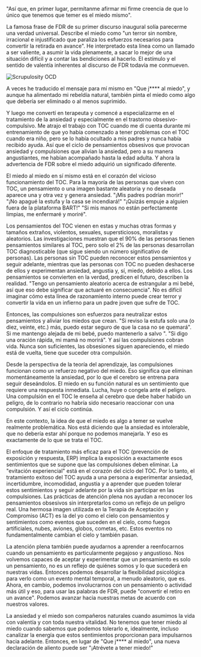 "Así que, en primer lugar, permítanme afirmar mi firme creencia de que lo único que tenemos que temer es el miedo mismo".

La famosa frase de FDR de su primer discurso inaugural solía parecerme una verdad universal. Describe el miedo como "un terror sin nombre, irracional e injustificado que paraliza los esfuerzos necesarios para convertir la retirada en avance". He interpretado esta línea como un llamado a ser valiente, a asumir la vida plenamente, a sacar lo mejor de una situación difícil y a contar las bendiciones al hacerlo. El estímulo y el sentido de valentía inherentes al discurso de FDR todavía me conmueven.

![Scrupulosity OCD](/static/images/illustrations/other/fdr.webp)

A veces he traducido el mensaje para mí mismo en "Que j\*\*\*\* al miedo", y aunque ha alimentado mi rebeldía natural, también pinta el miedo como algo que debería ser eliminado o al menos suprimido.

Y luego me convertí en terapeuta y comencé a especializarme en el tratamiento de la ansiedad y especialmente en el trastorno obsesivo-compulsivo. Me atrajo el trabajo con TOC cuando me di cuenta durante mi entrenamiento de que yo había comenzado a tener problemas con el TOC cuando era niño, pero se lo había ocultado a mis padres y nunca había recibido ayuda. Así que el ciclo de pensamientos obsesivos que provocan ansiedad y compulsiones que alivian la ansiedad, pero a su manera angustiantes, me habían acompañado hasta la edad adulta. Y ahora la advertencia de FDR sobre el miedo adquirió un significado diferente.

El miedo al miedo en sí mismo está en el corazón del vicioso funcionamiento del TOC. Para la mayoría de las personas que viven con TOC, un pensamiento o una imagen bastante aleatoria y no deseada aparece una y otra vez y genera ansiedad. "¡Mis padres podrían morir!" "¡No apagué la estufa y la casa se incendiará!" "¡Quizás empuje a alguien fuera de la plataforma BART!" "Si mis manos no están perfectamente limpias, me enfermaré y moriré".

Los pensamientos del TOC vienen en estas y muchas otras formas y tamaños extraños, violentos, sexuales, supersticiosos, moralistas y aleatorios. Las investigaciones muestran que el 90% de las personas tienen pensamientos similares al TOC, pero solo el 2% de las personas desarrollan TOC diagnosticable (que sigue siendo un número significativo de personas). Las personas sin TOC pueden reconocer estos pensamientos y seguir adelante, mientras que las personas con TOC no pueden deshacerse de ellos y experimentan ansiedad, angustia y, sí, miedo, debido a ellos. Los pensamientos se convierten en la verdad, predicen el futuro, describen la realidad. "Tengo un pensamiento aleatorio acerca de estrangular a mi bebé, así que eso debe significar que actuaré en consecuencia". No es difícil imaginar cómo esta línea de razonamiento interno puede crear terror y convertir la vida en un infierno para un padre joven que sufre de TOC.

Entonces, las compulsiones son esfuerzos para neutralizar estos pensamientos y aliviar los miedos que crean. "Si reviso la estufa solo una (o diez, veinte, etc.) más, puedo estar seguro de que la casa no se quemará". Si me mantengo alejada de mi bebé, puedo mantenerlo a salvo ". "Si digo una oración rápida, mi mamá no morirá". Y así las compulsiones cobran vida. Nunca son suficientes, las obsesiones siguen apareciendo, el miedo está de vuelta, tiene que suceder otra compulsión.

Desde la perspectiva de la teoría del aprendizaje, las compulsiones funcionan como un refuerzo negativo del miedo. Eso significa que eliminan momentáneamente la ansiedad, por lo que el cerebro se entrena para seguir deseándolos. El miedo en su función natural es un sentimiento que requiere una respuesta inmediata. Lucha, huye o congela ante el peligro. Una compulsión en el TOC le enseña al cerebro que debe haber habido un peligro, de lo contrario no habría sido necesario reaccionar con una compulsión. Y así el ciclo continúa.

En este contexto, la idea de que el miedo es algo a temer se vuelve realmente problemática. Nos está diciendo que la ansiedad es intolerable, que no debería estar ahí porque no podemos manejarla. Y eso es exactamente de lo que se trata el TOC.

El enfoque de tratamiento más eficaz para el TOC (prevención de exposición y respuesta, ERP) implica la exposición a exactamente esos sentimientos que se supone que las compulsiones deben eliminar. La "evitación experiencial" está en el corazón del ciclo del TOC. Por lo tanto, el tratamiento exitoso del TOC ayuda a una persona a experimentar ansiedad, incertidumbre, incomodidad, angustia y a aprender que pueden tolerar estos sentimientos y seguir adelante por la vida sin participar en las compulsiones. Las prácticas de atención plena nos ayudan a reconocer los pensamientos obsesivos sin interpretarlos como un reflejo de un peligro real. Una hermosa imagen utilizada en la Terapia de Aceptación y Compromiso (ACT) es la del yo como el cielo con pensamientos y sentimientos como eventos que suceden en el cielo, como fuegos artificiales, nubes, aviones, globos, cometas, etc. Estos eventos no fundamentalmente cambian el cielo y también pasan.

La atención plena también puede ayudarnos a aprender a reenfocarnos cuando un pensamiento es particularmente pegajoso y angustioso. Nos volvemos capaces de aceptar y experimentar que un pensamiento es solo un pensamiento, no es un reflejo de quiénes somos y lo que sucederá en nuestras vidas. Entonces podemos desarrollar la flexibilidad psicológica para verlo como un evento mental temporal, a menudo aleatorio, que es. Ahora, en cambio, podemos involucrarnos con un pensamiento o actividad más útil y eso, para usar las palabras de FDR, puede "convertir el retiro en un avance". Podemos avanzar hacia nuestras metas de acuerdo con nuestros valores.

La ansiedad y el miedo son compañeros naturales cuando asumimos la vida con valentía y con toda nuestra vitalidad. No tenemos que tener miedo al miedo cuando sabemos que podemos tolerarlo e, idealmente, incluso canalizar la energía que estos sentimientos proporcionan para impulsarnos hacia adelante. Entonces, en lugar de "Que j\*\*\*\* al miedo", una nueva declaración de aliento puede ser "¡Atrévete a tener miedo!"
